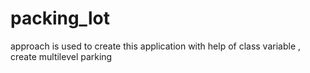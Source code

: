 # packing_lot
approach is used to create this application with help of class variable , create multilevel parking
